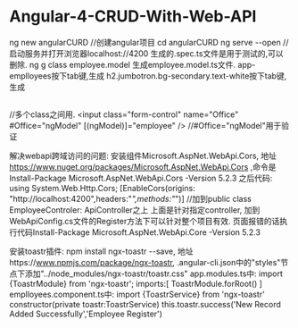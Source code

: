 # Angular-4-CRUD-With-Web-API

ng new angularCURD  //创建angular项目
cd angularCURD
ng serve --open  //启动服务并打开浏览器localhost://4200
生成的.spec.ts文件是用于测试的,可以删除.
ng g class employee.model 生成employee.model.ts文件.
app-emplloyees按下tab键,生成<app-emplloyees></app-emplloyees>
h2.jumbotron.bg-secondary.text-white按下tab键,生成<h2 class="jumbotron bg-secondary text-white"></h2>   //多个class之间用.
<input class="form-control" name="Office" #Office="ngModel" [(ngModel)]="employee" />  //#Office="ngModel"用于验证

解决webapi跨域访问的问题: 安装组件Microsoft.AspNet.WebApi.Cors, 地址 https://www.nuget.org/packages/Microsoft.AspNet.WebApi.Cors ,命令是Install-Package Microsoft.AspNet.WebApi.Cors -Version 5.2.3 之后代码:
using System.Web.Http.Cors;
[EnableCors(origins: "http://localhost:4200",headers:"*",methods:"*")]    //加到public class EmployeeControler: ApiController之上
上面是针对指定controller, 加到WebApiConfig.cs文件的Register方法下可以针对整个项目有效.
页面报错的话执行代码Install-Package Microsoft.AspNet.WebApi.Core -Version 5.2.3

安装toastr插件: npm install ngx-toastr --save, 地址https://www.npmjs.com/package/ngx-toastr,
.angular-cli.json中的"styles"节点下添加"../node_modules/ngx-toastr/toastr.css"
app.modules.ts中:
import {ToastrModule} from 'ngx-toastr';
imports:[
	ToastrModule.forRoot()
]
emplloyees.component.ts中:
import {ToastrService} from 'ngx-toastr'
constructor(private toastr:ToastrService)
this.toastr.success('New Record Added Successfully','Employee Register')

